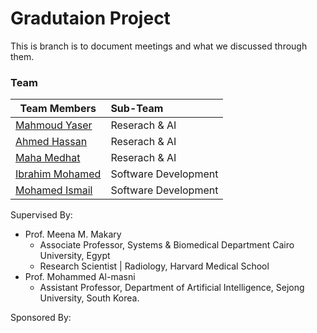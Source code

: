 # Gradutaion Project
This is branch is to document meetings and what we discussed through them.



### Team 

| Team Members                                          | Sub-Team                       |
|-------------------------------------------------------|:---------------------------|
| [Mahmoud Yaser](https://github.com/mahmoud1yaser)     |    Reserach & AI           |
| [Ahmed Hassan](https://github.com/ahmedhassan187)     |    Reserach & AI           |
| [Maha Medhat](https://github.com/mahamedhat)          |    Reserach & AI           |
| [Ibrahim Mohamed](https://github.com/1brahimmohamed)  |    Software Development    |
| [Mohamed Ismail](https://github.com/MohamedAIsmail)   |    Software Development    |


Supervised By:
- Prof. Meena M. Makary
    - Associate Professor, Systems & Biomedical Department Cairo University, Egypt
    - Research Scientist | Radiology, Harvard Medical School
- Prof. Mohammed Al-masni
    -  Assistant Professor, Department of Artificial Intelligence, Sejong University, South Korea.

Sponsored By: